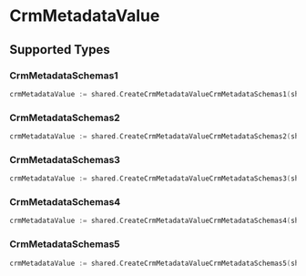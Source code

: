 # CrmMetadataValue


## Supported Types

### CrmMetadataSchemas1

```go
crmMetadataValue := shared.CreateCrmMetadataValueCrmMetadataSchemas1(shared.CrmMetadataSchemas1{/* values here */})
```

### CrmMetadataSchemas2

```go
crmMetadataValue := shared.CreateCrmMetadataValueCrmMetadataSchemas2(shared.CrmMetadataSchemas2{/* values here */})
```

### CrmMetadataSchemas3

```go
crmMetadataValue := shared.CreateCrmMetadataValueCrmMetadataSchemas3(shared.CrmMetadataSchemas3{/* values here */})
```

### CrmMetadataSchemas4

```go
crmMetadataValue := shared.CreateCrmMetadataValueCrmMetadataSchemas4(shared.CrmMetadataSchemas4{/* values here */})
```

### CrmMetadataSchemas5

```go
crmMetadataValue := shared.CreateCrmMetadataValueCrmMetadataSchemas5(shared.CrmMetadataSchemas5{/* values here */})
```

